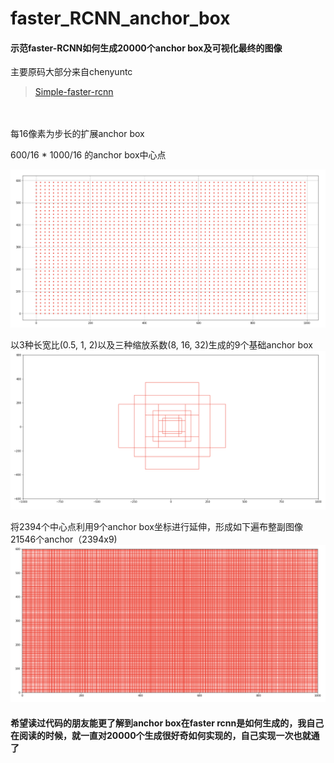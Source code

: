 # faster_RCNN_anchor_box
#### 示范faster-RCNN如何生成20000个anchor box及可视化最终的图像
主要原码大部分来自chenyuntc
>[Simple-faster-rcnn](https://github.com/chenyuntc/simple-faster-rcnn-pytorch)

<br>
<br>
每16像素为步长的扩展anchor box

600/16 * 1000/16 的anchor box中心点

<img src = "https://github.com/Stephenfang51/faster_RCNN_anchor_box/blob/master/2000%20anchor%20box%20center%20point.png?raw=true">

以3种长宽比(0.5, 1, 2)以及三种缩放系数(8, 16, 32)生成的9个基础anchor box
<img src = "https://github.com/Stephenfang51/faster_RCNN_anchor_box/blob/master/9%20anchor_base.png?raw=true">

将2394个中心点利用9个anchor box坐标进行延伸，形成如下遍布整副图像21546个anchor（2394x9)
<img src="https://github.com/Stephenfang51/faster_RCNN_anchor_box/blob/master/20000%20anchor%20boxes.png?raw=true">

#### 希望读过代码的朋友能更了解到anchor box在faster rcnn是如何生成的，我自己在阅读的时候，就一直对20000个生成很好奇如何实现的，自己实现一次也就通了
